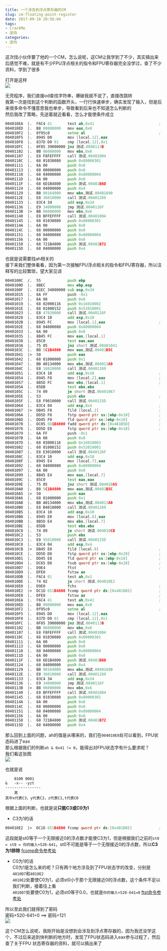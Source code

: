 ```yaml
---
title: 一个涉及到浮点寄存器的CM
slug: cm-floating-point-register
date: 2017-09-18 20:56:04
tags:
- CrackMe
- 逆向
categories:
- 逆向
---
```


这次找小伙伴要了他的一个CM，怎么说呢，这CM让我学到了不少，其实搞出来后感觉不难，就是有不少FPU浮点相关的指令和FPU寄存器完全没学过，查了不少资料，学到了很多  
<!--more-->
打开是这样  
![](https://raw.githubusercontent.com/akkuman/pic/master/img/c0264382gy1fjo0hr07rpj20bv07qq3v.jpg)

无壳程序，我们直接od查找字符串，爆破我就不说了，直接改跳转  
我第一次是找到这个判断的函数开头，一行行快速单步，确实发现了输入，但是后来很多命令不懂意思我也单步，导致看到后来也不知道怎么判断的  
然后我改了策略，先逆着就近看看，怎么才能使条件成立  
```asm
004010EA  |.  F6C4 41       test ah,0x41                             ;  zf=0 -> ah & 0x41 != 0
004010ED  |.  B8 00000000   mov eax,0x0
004010F2  |.  0f95c0        setne al                                 ;  eax=1 -> al=1 -> zf=0
004010F5  |.  8945 D0       mov [local.12],eax
004010F8  |.  837D D0 01    cmp [local.12],0x1
004010FC  |.  0F85 39000000 jnz 测试.0040113B                          ;  要求zf=1，即eax=0x1
00401102  |.  BB 06000000   mov ebx,0x6
00401107  |.  E8 F8FEFFFF   call 测试.00401004
0040110C  |.  68 01030080   push 0x80000301
00401111  |.  6A 00         push 0x0
00401113  |.  68 00000000   push 0x0
00401118  |.  68 04000080   push 0x80000004
0040111D  |.  6A 00         push 0x0
0040111F  |.  68 6D1B4800   push 测试.00481B6D                         ;  成功
00401124  |.  68 04000000   push 0x4
00401129  |.  BB 90164000   mov ebx,测试.00401690
0040112E  |.  E8 36010000   call 测试.00401269
00401133  |.  83C4 34       add esp,0x34
00401136  |.  E9 34000000   jmp 测试.0040116F
0040113B  |>  BB 06000000   mov ebx,0x6
00401140  |.  E8 BFFEFFFF   call 测试.00401004
00401145  |.  68 01030080   push 0x80000301
0040114A  |.  6A 00         push 0x0
0040114C  |.  68 00000000   push 0x0
00401151  |.  68 04000080   push 0x80000004
00401156  |.  6A 00         push 0x0
00401158  |.  68 721B4800   push 测试.00481B72                         ;  失败
0040115D  |.  68 04000000   push 0x4
```

也就是说需要找ah相关的  
接下来我们整体看看，因为第一次接触FPU浮点相关的指令和FPU寄存器，所以注释写的比较繁琐，望大家见谅  
```asm
0040100C  /.  55            push ebp
0040100D  |.  8BEC          mov ebp,esp
0040100F  |.  81EC 34000000 sub esp,0x34
00401015  |.  6A FF         push -0x1
00401017  |.  6A 08         push 0x8
00401019  |.  68 02000116   push 0x16010002
0040101E  |.  68 01000152   push 0x52010001
00401023  |.  E8 47020000   call 测试.0040126F                         ;  执行后   输入的密码 -> eax(1886b8)
00401028  |.  83C4 10       add esp,0x10
0040102B  |.  8945 FC       mov [local.1],eax                        ;  eax中你的输入 -> ebp-4
0040102E  |.  68 04000080   push 0x80000004
00401033  |.  6A 00         push 0x0
00401035  |.  8B45 FC       mov eax,[local.1]
00401038  |.  85C0          test eax,eax
0040103A  |.  75 05         jnz short 测试.00401041
0040103C  |.  B8 5C1B4800   mov eax,测试.00481B5C
00401041  |>  50            push eax
00401042  |.  68 01000000   push 0x1
00401047  |.  BB A0134000   mov ebx,测试.004013A0
0040104C  |.  E8 18020000   call 测试.00401269                         ;  eax=16进制(你的输入)   ecx=0
00401051  |.  83C4 10       add esp,0x10                             ;  esp = 1000b
00401054  |.  8945 F8       mov [local.2],eax                        ;  16进制(你的输入) -> local.2
00401057  |.  8B5D FC       mov ebx,[local.1]                        ;  你的输入 -> ebx
0040105A  |.  85DB          test ebx,ebx
0040105C  |.  74 09         je short 测试.00401067
0040105E  |.  53            push ebx                                 ;  输入压栈 ebp-38  local.14
0040105F  |.  E8 F9010000   call 测试.0040125D
00401064  |.  83C4 04       add esp,0x4                              ;  [ebp-38] + 4
00401067  |>  DB45 F8       fild [local.2]                           ;  十进制浮点(输入) -> st0
0040106A  |.  DD5D F0       fstp qword ptr ss:[ebp-0x10]             ;  st0 -> ebp-10H
0040106D  |.  DD45 F0       fld qword ptr ss:[ebp-0x10]              ;  ebp-10 -> st0
00401070  |.  DC05 5D1B4800 fadd qword ptr ds:[0x481B5D]             ;  st0 = st0 + 520
00401076  |.  DD5D E8       fstp qword ptr ss:[ebp-0x18]             ;  十进制你的输入+520 -> ebp-18H
00401079  |.  6A FF         push -0x1
0040107B  |.  6A 08         push 0x8
0040107D  |.  68 03000116   push 0x16010003
00401082  |.  68 01000152   push 0x52010001
00401087  |.  E8 E3010000   call 测试.0040126F
0040108C  |.  83C4 10       add esp,0x10
0040108F  |.  8945 E4       mov [local.7],eax
00401092  |.  68 04000080   push 0x80000004
00401097  |.  6A 00         push 0x0
00401099  |.  8B45 E4       mov eax,[local.7]
0040109C  |.  85C0          test eax,eax
0040109E  |.  75 05         jnz short 测试.004010A5
004010A0  |.  B8 5C1B4800   mov eax,测试.00481B5C
004010A5  |>  50            push eax
004010A6  |.  68 01000000   push 0x1
004010AB  |.  BB A0134000   mov ebx,测试.004013A0
004010B0  |.  E8 B4010000   call 测试.00401269
004010B5  |.  83C4 10       add esp,0x10
004010B8  |.  8945 E0       mov [local.8],eax
004010BB  |.  8B5D E4       mov ebx,[local.7]
004010BE  |.  85DB          test ebx,ebx
004010C0  |.  74 09         je short 测试.004010CB
004010C2  |.  53            push ebx
004010C3  |.  E8 95010000   call 测试.0040125D
004010C8  |.  83C4 04       add esp,0x4
004010CB  |>  DB45 E0       fild [local.8]                           ;  (641)10 -> st0
004010CE  |.  DD5D D8       fstp qword ptr ss:[ebp-0x28]             ;  st0 -> ebp-28H
004010D1  |.  DD45 E8       fld qword ptr ss:[ebp-0x18]              ;  [ebp-18H](十进制你的输入+520) -> st0
004010D4  |.  DC65 D8       fsub qword ptr ss:[ebp-0x28]             ;  st0 = st0 - [ebp-28H]  (641)10
004010D7  |.  D9E4          ftst                                     ;  st0和0.0比较，据此设置FPU状态字C0,C2,C3位
004010D9  |.  DFE0          fstsw ax
004010DB  |.  F6C4 01       test ah,0x1
004010DE  |.  74 02         je short 测试.004010E2
004010E0  |.  D9E0          fchs                                     ;  st0改变符号位
004010E2  |>  DC1D 651B4800 fcomp qword ptr ds:[0x481B65]            ;  st0和[481B65](无限接近0的一个正浮点数)比较，据此设置FPU状态字C0,C2,C3位，并把st0弹到[481B65]
004010E8  |.  DFE0          fstsw ax                                 ;  FPU状态字 -> eax，根据下面可知，FPU状态字C0或C3为1均可
004010EA  |.  F6C4 41       test ah,0x41                             ;  zf=0 -> ah & 0x41 != 0
004010ED  |.  B8 00000000   mov eax,0x0
004010F2  |.  0f95c0        setne al                                 ;  eax=1 -> al=1 -> zf=0
004010F5  |.  8945 D0       mov [local.12],eax
004010F8  |.  837D D0 01    cmp [local.12],0x1
004010FC  |.  0F85 39000000 jnz 测试.0040113B                          ;  要求zf=1，即eax=0x1
00401102  |.  BB 06000000   mov ebx,0x6
00401107  |.  E8 F8FEFFFF   call 测试.00401004
0040110C  |.  68 01030080   push 0x80000301
00401111  |.  6A 00         push 0x0
00401113  |.  68 00000000   push 0x0
00401118  |.  68 04000080   push 0x80000004
0040111D  |.  6A 00         push 0x0
0040111F  |.  68 6D1B4800   push 测试.00481B6D                         ;  成功
00401124  |.  68 04000000   push 0x4
00401129  |.  BB 90164000   mov ebx,测试.00401690
0040112E  |.  E8 36010000   call 测试.00401269
00401133  |.  83C4 34       add esp,0x34
00401136  |.  E9 34000000   jmp 测试.0040116F
0040113B  |>  BB 06000000   mov ebx,0x6
00401140  |.  E8 BFFEFFFF   call 测试.00401004
00401145  |.  68 01030080   push 0x80000301
0040114A  |.  6A 00         push 0x0
0040114C  |.  68 00000000   push 0x0
00401151  |.  68 04000080   push 0x80000004
00401156  |.  6A 00         push 0x0
00401158  |.  68 721B4800   push 测试.00481B72                         ;  失败
0040115D  |.  68 04000000   push 0x4
```

那么回到上面的问题，ah的值是从哪来的，我们在`004010E8`处可以看到，FPU状态码进了eax  
那么根据我们的判断`ah & 0x41 != 0`，能得出对FPU状态字有什么要求呢？  
我们看这张图  
![](https://raw.githubusercontent.com/akkuman/pic/master/img/c0264382gy1fjo0im7jh7j20g70bqt93.jpg)

也就是说  
```
    0100 0001
&   -x-- -yzt
----------------
    真
其中x代表C3，y代表C2，z代表C1,t代表C0
```

根据上面的判断，也就是说**只能C3或C0为1**  
- C3为1的话  
```asm
004010E2  |>  DC1D 651B4800 fcomp qword ptr ds:[0x481B65]            ;  st0和[481B65](无限接近0的一个正浮点数)比较，据此设置FPU状态字C0,C2,C3位，并把st0弹到[481B65]
```
这段就是st0等于一个无限接近0的浮点数才能使C3为1，但是根据我们之前的`st0 = st0 = 你的输入+520-641`，st0不可能是等于一个无限接近0的浮点数，所以**C3为1排除**  [fcomp命令参考处](http://x86.renejeschke.de/html/file_module_x86_id_87.html)
- C0为1的话  
C0为1是怎么来的呢？只有两个地方涉及到了FPU状态字的改变，分别是`4010D7`和`4010E2`  
`4010E2`处要使C0为1，必须st0小于那个无限接近0的浮点数，这个条件不足以我们判断，接着往上看  
`4010D7`处要使C0为1，必须st0等于0.0，也就是`你的输入+520-641=0`  [ftst命令参考处](http://x86.renejeschke.de/html/file_module_x86_id_123.html)

所以至此我们就得到了密码  
密码+520-641=0      ==>     密码=121  
![](https://raw.githubusercontent.com/akkuman/pic/master/img/c0264382gy1fjo0ir8du4j20am070a9y.jpg)

这个CM怎么说呢，我刚开始是没想到会涉及到浮点寄存器的，因为我还没学这个，不过后来追到快判断的地方时，发现了FPU状态码进入eax参与过程了，然后查了关于FPU 状态寄存器的资料，就可以搞出来了

